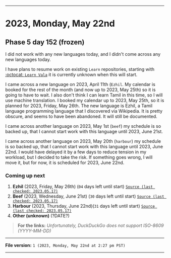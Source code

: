
***

# 2023, Monday, May 22nd

## Phase 5 day 152 (frozen)

I did not work with any new languages today, and I didn't come across any new languages today.

I have plans to resume work on existing `Learn` repositories, starting with [:octocat: `Learn Vala`](https://github.com/seanpm2001/Learn-Vala/) it is currently unknown when this will start.

I came across a new language on 2023, April 11th (`Ezhil`. My calendar is booked for the rest of the month (and now up to 2023, May 25th) so it is going to have to wait. I also don't think I can learn Tamil in this time, so I will use machine translation. I booked my calendar up to 2023, May 25th, so it is planned for 2023, Friday, May 26th. The new language is Ezhil, a Tamil language programming language that I discovered via Wikipedia. It is pretty obscure, and seems to have been abandoned. It will still be documented.

I came across another language on 2023, May 1st (`beef`) my schedule is so backed up, that I cannot start work with this language until 2023, June 21st.

I came across another language on 2023, May 20th (`harbour`) my schedule is so backed up, that I cannot start work with this language until 2023, June 22nd. I would have delayed it by a few days to reduce tension in my workload, but I decided to take the risk. If something goes wrong, I will move it, but for now, it is scheduled for 2023, June 22nd.

### Coming up next

1. **Ezhil** (2023, Friday, May 26th) (`04` days left until start) [`Source (last checked: 2023.05.17)`](https://duckduckgo.com/?q=Days+until+May+26th+2023&t=ffab&ia=answer)
2. **Beef** (2023, Wednesday, June 21st) (`30` days left until start) [`Source (last checked: 2023.05.17)`](https://duckduckgo.com/?q=Days+until+June+21st+2023&t=ffab&ia=answer)
3. **Harbour** (2023, Thursday, June 22nd)(`31` days left until start) [`Source (last checked: 2023.05.17)`](https://duckduckgo.com/?q=Days+until+June+22nd+2023&t=ffab&ia=answer)
4. **Other (unknown)** (?DATE?)

> **For the links:** _Unfortunately, DuckDuckGo does not support ISO-8609 (YYYY-MM-DD)_

<!-- Today wasn't planned to be a development day for new repositories. I am taking a temporary break from it to work on other projects. If I can gather more languages, I might start phase 4 (2022) earlier. <!-- Work is being done to get the [`Learn`](https://github.com/seanpm2001/Learn/) repository back up to date, as I couldn't keep up in the last 3 days of phase 3 of 2022. The current phase finished yesterday (2022, Tuesday, November 29th) new repositories are expected to start being created at an unknown time in 2022 December. !--> 

<!-- This is the end of phase 4 (2022) of the acceleration project for `seanpm2001/Learn`. !-->

***

**File version:** `1 (2023, Monday, May 22nd at 2:27 pm PST)`

***

